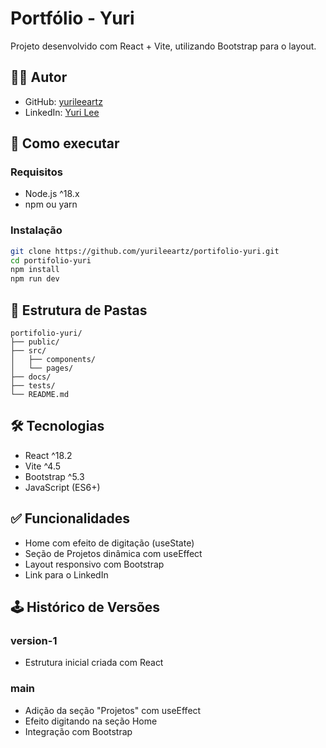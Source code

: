 # Portfólio - Yuri

Projeto desenvolvido com React + Vite, utilizando Bootstrap para o layout.

## 👨‍💻 Autor
- GitHub: [yurileeartz](https://github.com/yurileeartz)
- LinkedIn: [Yuri Lee](https://linkedin.com/in/yurileearts)

## 🚀 Como executar

### Requisitos
- Node.js ^18.x
- npm ou yarn

### Instalação
```bash
git clone https://github.com/yurileeartz/portifolio-yuri.git
cd portifolio-yuri
npm install
npm run dev
```

## 📁 Estrutura de Pastas

```
portifolio-yuri/
├── public/
├── src/
│   ├── components/
│   └── pages/
├── docs/
├── tests/
└── README.md
```

## 🛠️ Tecnologias
- React ^18.2
- Vite ^4.5
- Bootstrap ^5.3
- JavaScript (ES6+)

## ✅ Funcionalidades
- Home com efeito de digitação (useState)
- Seção de Projetos dinâmica com useEffect
- Layout responsivo com Bootstrap
- Link para o LinkedIn

## 🕹️ Histórico de Versões

### version-1
- Estrutura inicial criada com React

### main
- Adição da seção "Projetos" com useEffect
- Efeito digitando na seção Home
- Integração com Bootstrap